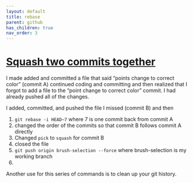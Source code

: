 ```yaml
---
layout: default
title: rebase
parent: github
has_children: true
nav_order: 3
---
```


# [Squash two commits together](https://github.com/todotxt/todo.txt-android/wiki/Squash-All-Commits-Related-to-a-Single-Issue-into-a-Single-Commit)

I made added and committed a file that said “points change to correct color” (commit A) continued coding and committing and then realized that I forgot to add a file to the “point change to correct color” commit. I had already pushed all of the changes.

I added, committed, and pushed the file I missed (commit B) and then
1. `git rebase -i HEAD~7` where 7 is one commit back from commit A  
2. changed the order of the commits so that commit B follows commit A directly  
3. Changed `pick` to `squash` for commit B  
4. closed the file  
5. `git push origin brush-selection --force` where brush-selection is my working branch
6. 
Another use for this series of commands is to clean up your git history.  
